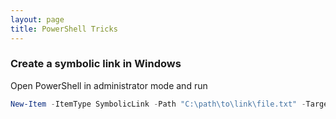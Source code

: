 ```yaml
---
layout: page
title: PowerShell Tricks
---
```


### Create a symbolic link in Windows

Open PowerShell in administrator mode and run
```powershell
New-Item -ItemType SymbolicLink -Path "C:\path\to\link\file.txt" -Target "C:\path\to\target\file.txt"
```
